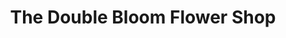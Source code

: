---
title: "The Double Bloom Flower Shop"
url: /oil-city/the-double-bloom-flower-shop/
shop: Blumen
---